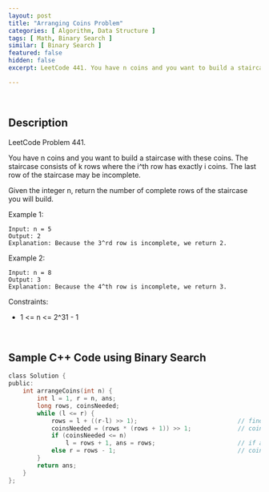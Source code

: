 ```yaml
---
layout: post
title: "Arranging Coins Problem"
categories: [ Algorithm, Data Structure ]
tags: [ Math, Binary Search ]
similar: [ Binary Search ]
featured: false
hidden: false
excerpt: LeetCode 441. You have n coins and you want to build a staircase with these coins. The staircase consists of k rows where the i^th row has exactly i coins. The last row of the staircase may be incomplete.

---
```


<br />

## Description

LeetCode Problem 441.

You have n coins and you want to build a staircase with these coins. The staircase consists of k rows where the i^th row has exactly i coins. The last row of the staircase may be incomplete.

Given the integer n, return the number of complete rows of the staircase you will build.

Example 1: 
```
Input: n = 5
Output: 2
Explanation: Because the 3^rd row is incomplete, we return 2.
```

Example 2: 
```
Input: n = 8
Output: 3
Explanation: Because the 4^th row is incomplete, we return 3.
```

Constraints:
* 1 <= n <= 2^31 - 1

<br />

## Sample C++ Code using Binary Search 


```c
class Solution {
public:
    int arrangeCoins(int n) {
        int l = 1, r = n, ans;
		long rows, coinsNeeded;
        while (l <= r) {
            rows = l + ((r-l) >> 1);                            // finding mid of range [l, r]
            coinsNeeded = (rows * (rows + 1)) >> 1;             // coins needed for 'rows' number of row
            if (coinsNeeded <= n) 
            	l = rows + 1, ans = rows;                       // if available coins are sufficient
            else r = rows - 1;                                  // coins insufficient, eliminate the half greater than rows
        }
        return ans;
    }
};
```


